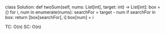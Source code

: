 class Solution:
    def twoSum(self, nums: List[int], target: int) -> List[int]:
        box = {}
        for i, num in enumerate(nums):
            searchFor = target - num
            if searchFor in box:
                return [box[searchFor], i]
            box[num] = i


TC: O(n)
SC: O(n)